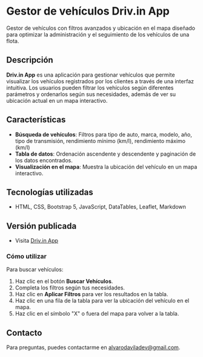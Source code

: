 # Gestor de vehículos Driv.in App

Gestor de vehículos con filtros avanzados y ubicación en el mapa diseñado para optimizar la administración y el seguimiento de los vehículos de una flota.

## Descripción

**Driv.in App** es una aplicación para gestionar vehículos que permite visualizar los vehículos registrados por los clientes a través de una interfaz intuitiva. Los usuarios pueden filtrar los vehículos según diferentes parámetros y ordenarlos según sus necesidades, además de ver su ubicación actual en un mapa interactivo.

## Características

- **Búsqueda de vehículos**: Filtros para tipo de auto, marca, modelo, año, tipo de transmisión, rendimiento mínimo (km/l), rendimiento máximo (km/l)
- **Tabla de datos**: Ordenación ascendente y descendente y paginación de los datos encontrados.
- **Visualización en el mapa**: Muestra la ubicación del vehículo en un mapa interactivo.

## Tecnologías utilizadas

- HTML, CSS, Bootstrap 5, JavaScript, DataTables, Leaflet, Markdown

## Versión publicada

- Visita [Driv.in App](https://drivinapp.netlify.app/)

### Cómo utilizar

Para buscar vehículos:

1. Haz clic en el botón **Buscar Vehículos**.
2. Completa los filtros según tus necesidades.
3. Haz clic en **Aplicar Filtros** para ver los resultados en la tabla.
4. Haz clic en una fila de la tabla para ver la ubicación del vehículo en el mapa.
5. Haz clic en el símbolo "X" o fuera del mapa para volver a la tabla.

## Contacto

Para preguntas, puedes contactarme en [alvarodaviladev@gmail.com](mailto:alvarodaviladev@gmail.com).
